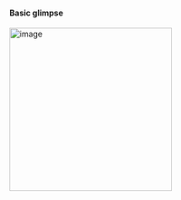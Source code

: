 #### Basic glimpse
<img width="287" alt="image" src="https://github.com/user-attachments/assets/5be72886-3d93-41f3-b214-3318fa5e3214">

